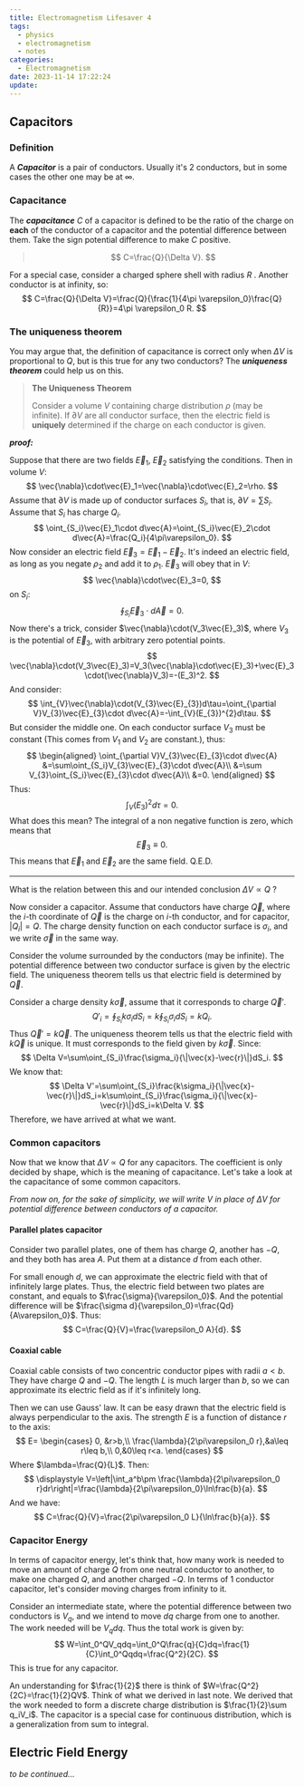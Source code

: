 ```yaml
---
title: Electromagnetism Lifesaver 4
tags:
  - physics
  - electromagnetism
  - notes
categories:
  - Electromagnetism
date: 2023-11-14 17:22:24
update:
---
```



## Capacitors

### Definition

A ***Capacitor*** is a pair of conductors. Usually it's 2 conductors, but in some cases the other one may be at $\infty$.

### Capacitance

The ***capacitance*** $C$ of a capacitor is defined to be the ratio of the charge on **each** of the conductor of a capacitor and the potential difference between them. Take the sign potential difference to make $C$ positive.

> $$
> C=\frac{Q}{\Delta V}.
> $$

<!-- more -->

For a special case, consider a charged sphere shell with radius $R$ . Another conductor is at infinity, so:
$$
C=\frac{Q}{\Delta V}=\frac{Q}{\frac{1}{4\pi \varepsilon_0}\frac{Q}{R}}=4\pi \varepsilon_0 R.
$$

### The uniqueness theorem

You may argue that, the definition of capacitance is correct only when $\Delta V$ is proportional to $Q$, but is this true for any two conductors? The ***uniqueness theorem*** could help us on this.

> **The Uniqueness Theorem**
>
> Consider a volume $V$ containing charge distribution $\rho$ (may be infinite). If $\partial V$ are all conductor surface, then the electric field is **uniquely** determined if the charge on each conductor is given.

***proof:***

Suppose that there are two fields $\vec{E}_1$, $\vec{E}_2$ satisfying the conditions. Then in volume $V$:
$$
\vec{\nabla}\cdot\vec{E}_1=\vec{\nabla}\cdot\vec{E}_2=\rho.
$$
Assume that $\partial V$ is made up of conductor surfaces $S_i$, that is, $\partial V=\sum S_i$. Assume that $S_i$ has charge $Q_i$.
$$
\oint_{S_i}\vec{E}_1\cdot d\vec{A}=\oint_{S_i}\vec{E}_2\cdot d\vec{A}=\frac{Q_i}{4\pi\varepsilon_0}.
$$
Now consider an electric field $\vec{E}_3=\vec{E}_1-\vec{E}_2$. It's indeed an electric field, as long as you negate $\rho_2$ and add it to $\rho_1$. $\vec{E}_3$ will obey that in $V$:
$$
\vec{\nabla}\cdot\vec{E}_3=0,
$$
on $S_i$:
$$
\oint_{S_i}\vec{E}_3\cdot d\vec{A}=0.
$$
Now there's a trick, consider $\vec{\nabla}\cdot(V_3\vec{E}_3)$, where $V_3$ is the potential of $\vec{E}_3$, with arbitrary zero potential points.
$$
\vec{\nabla}\cdot(V_3\vec{E}_3)=V_3(\vec{\nabla}\cdot\vec{E}_3)+\vec{E}_3\cdot(\vec{\nabla}V_3)=-(E_3)^2.
$$
And consider:
$$
\int_{V}\vec{\nabla}\cdot(V_{3}\vec{E}_{3})d\tau=\oint_{\partial V}V_{3}\vec{E}_{3}\cdot d\vec{A}=-\int_{V}(E_{3})^{2}d\tau.
$$
But consider the middle one. On each conductor surface $V_3$ must be constant (This comes from $V_1$ and $V_2$ are constant.), thus:
$$
\begin{aligned}
\oint_{\partial V}V_{3}\vec{E}_{3}\cdot d\vec{A}
&=\sum\oint_{S_i}V_{3}\vec{E}_{3}\cdot d\vec{A}\\
&=\sum V_{3}\oint_{S_i}\vec{E}_{3}\cdot d\vec{A}\\
&=0.
\end{aligned}
$$
Thus:
$$
\int_{V}(E_{3})^{2}d\tau=0.
$$
What does this mean? The integral of a non negative function is zero, which means that 
$$
\vec{E}_3\equiv 0.
$$
This means that $\vec{E}_1$ and $\vec{E}_2$ are the same field. Q.E.D.

-----

What is the relation between this and our intended conclusion $\Delta V\propto Q$ ? 

Now consider a capacitor. Assume that conductors have charge $\vec{Q}$, where the $i$-th coordinate of $\vec{Q}$ is the charge on $i$-th conductor, and for capacitor, $|Q_i|=Q$. The charge density function on each conductor surface is $\sigma_i$, and we write $\vec{\sigma}$ in the same way.

Consider the volume surrounded by the conductors (may be infinite). The potential difference between two conductor surface is given by the electric field. The uniqueness theorem tells us that electric field is determined by $\vec{Q}$. 

Consider a charge density $k\vec{\sigma}$, assume that it corresponds to charge $\vec{Q}'$.
$$
Q'_i=\oint_{S_i}k\sigma_idS_i=k\oint_{S_i}\sigma_idS_i=kQ_i.
$$
Thus $\vec{Q}'=k\vec{Q}$. The uniqueness theorem tells us that the electric field with $k\vec{Q}$ is unique. It must corresponds to the field given by $k\vec{\sigma}$. Since:
$$
\Delta V=\sum\oint_{S_i}\frac{\sigma_i}{\|\vec{x}-\vec{r}\|}dS_i.
$$
We know that:
$$
\Delta V'=\sum\oint_{S_i}\frac{k\sigma_i}{\|\vec{x}-\vec{r}\|}dS_i=k\sum\oint_{S_i}\frac{\sigma_i}{\|\vec{x}-\vec{r}\|}dS_i=k\Delta V.
$$
Therefore, we have arrived at what we want.

### Common capacitors

Now that we know that $\Delta V\propto Q$ for any capacitors. The coefficient is only decided by shape, which is the meaning of capacitance. Let's take a look at the capacitance of some common capacitors.

*From now on, for the sake of simplicity, we will write $V$ in place of $\Delta V$ for potential difference between conductors of a capacitor.*

#### Parallel plates capacitor

Consider two parallel plates, one of them has charge $Q$, another has $-Q$, and they both has area $A$. Put them at a distance $d$ from each other.

For small enough $d$, we can approximate the electric field with that of infinitely large plates. Thus, the electric field between two plates are constant, and equals to $\frac{\sigma}{\varepsilon_0}$. And the potential difference will be $\frac{\sigma d}{\varepsilon_0}=\frac{Qd}{A\varepsilon_0}$. Thus:
$$
C=\frac{Q}{V}=\frac{\varepsilon_0 A}{d}.
$$

#### Coaxial cable

Coaxial cable consists of two concentric conductor pipes with radii $a<b$. They have charge $Q$ and $-Q$. The length $L$ is much larger than $b$, so we can approximate its electric field as if it's infinitely long. 

Then we can use Gauss' law. It can be easy drawn that the electric field is always perpendicular to the axis. The strength $E$ is a function of distance $r$ to the axis:
$$
E=
\begin{cases}
0, &r>b,\\
\frac{\lambda}{2\pi\varepsilon_0 r},&a\leq r\leq b,\\
0,&0\leq r<a.
\end{cases}
$$
Where $\lambda=\frac{Q}{L}$. Then:
$$
\displaystyle V=\left|\int_a^b\pm \frac{\lambda}{2\pi\varepsilon_0 r}dr\right|=\frac{\lambda}{2\pi\varepsilon_0}\ln\frac{b}{a}.
$$
And we have:
$$
C=\frac{Q}{V}=\frac{2\pi\varepsilon_0 L}{\ln\frac{b}{a}}.
$$

### Capacitor Energy

In terms of capacitor energy, let's think that, how many work is needed to move an amount of charge $Q$ from one neutral conductor to another, to make one charged $Q$, and another charged $-Q$. In terms of 1 conductor capacitor, let's consider moving charges from infinity to it.

Consider an intermediate state, where the potential difference between two conductors is $V_q$, and we intend to move $dq$ charge from one to another. The work needed will be $V_qdq$. Thus the total work is given by:
$$
W=\int_0^QV_qdq=\int_0^Q\frac{q}{C}dq=\frac{1}{C}\int_0^Qqdq=\frac{Q^2}{2C}.
$$
This is true for any capacitor. 

An understanding for $\frac{1}{2}$ there is think of $W=\frac{Q^2}{2C}=\frac{1}{2}QV$. Think of what we derived in last note. We derived that the work needed to form a discrete charge distribution is $\frac{1}{2}\sum q_iV_i$. The capacitor is a special case for continuous distribution, which is a generalization from sum to integral.

## Electric Field Energy

*to be continued...*